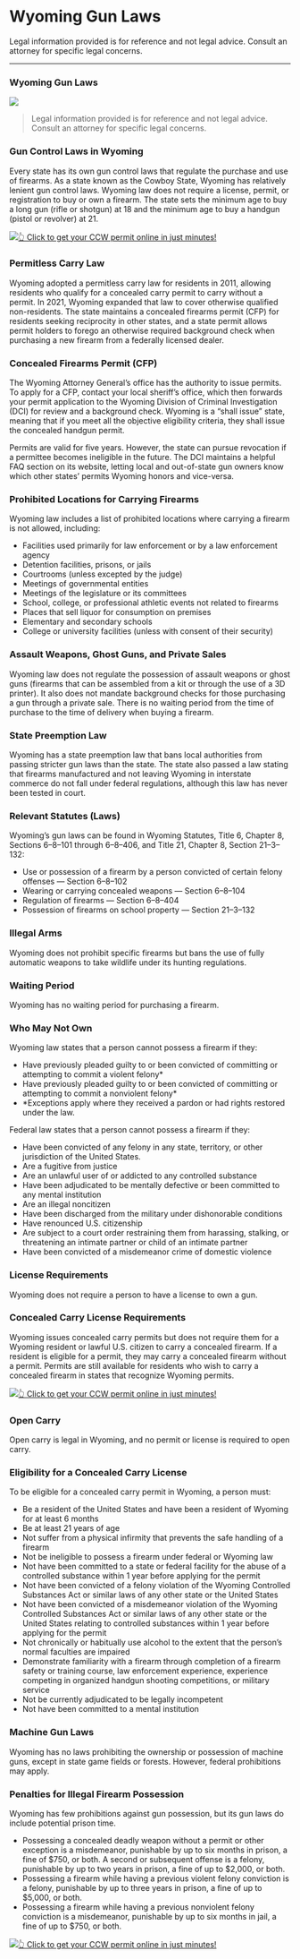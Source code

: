 # Wyoming Gun Laws

Legal information provided is for reference and not legal advice. Consult an attorney for specific legal concerns. 

* * *

### Wyoming Gun Laws

![](https://cdn-images-1.medium.com/max/1200/1*Rnshj0wzWQA0u0Ybz_0QUw.png)

> Legal information provided is for reference and not legal advice. Consult an attorney for specific legal concerns.

### Gun Control Laws in Wyoming

Every state has its own gun control laws that regulate the purchase and use of firearms. As a state known as the Cowboy State, Wyoming has relatively lenient gun control laws. Wyoming law does not require a license, permit, or registration to buy or own a firearm. The state sets the minimum age to buy a long gun (rifle or shotgun) at 18 and the minimum age to buy a handgun (pistol or revolver) at 21.

[![](https://cdn-images-1.medium.com/max/1200/1*aCmvRhaa5Xjz4zDZxHzAjg.png)](https://sndn.toserp.ly/ccw)[👆 Click to get your CCW permit online in just minutes!](https://sndn.toserp.ly/ccw)

### Permitless Carry Law

Wyoming adopted a permitless carry law for residents in 2011, allowing residents who qualify for a concealed carry permit to carry without a permit. In 2021, Wyoming expanded that law to cover otherwise qualified non-residents. The state maintains a concealed firearms permit (CFP) for residents seeking reciprocity in other states, and a state permit allows permit holders to forego an otherwise required background check when purchasing a new firearm from a federally licensed dealer.

### Concealed Firearms Permit (CFP)

The Wyoming Attorney General’s office has the authority to issue permits. To apply for a CFP, contact your local sheriff’s office, which then forwards your permit application to the Wyoming Division of Criminal Investigation (DCI) for review and a background check. Wyoming is a “shall issue” state, meaning that if you meet all the objective eligibility criteria, they shall issue the concealed handgun permit.

Permits are valid for five years. However, the state can pursue revocation if a permittee becomes ineligible in the future. The DCI maintains a helpful FAQ section on its website, letting local and out-of-state gun owners know which other states’ permits Wyoming honors and vice-versa.

### Prohibited Locations for Carrying Firearms

Wyoming law includes a list of prohibited locations where carrying a firearm is not allowed, including:

  * Facilities used primarily for law enforcement or by a law enforcement agency
  * Detention facilities, prisons, or jails
  * Courtrooms (unless excepted by the judge)
  * Meetings of governmental entities
  * Meetings of the legislature or its committees
  * School, college, or professional athletic events not related to firearms
  * Places that sell liquor for consumption on premises
  * Elementary and secondary schools
  * College or university facilities (unless with consent of their security)



### Assault Weapons, Ghost Guns, and Private Sales

Wyoming law does not regulate the possession of assault weapons or ghost guns (firearms that can be assembled from a kit or through the use of a 3D printer). It also does not mandate background checks for those purchasing a gun through a private sale. There is no waiting period from the time of purchase to the time of delivery when buying a firearm.

### State Preemption Law

Wyoming has a state preemption law that bans local authorities from passing stricter gun laws than the state. The state also passed a law stating that firearms manufactured and not leaving Wyoming in interstate commerce do not fall under federal regulations, although this law has never been tested in court.

### Relevant Statutes (Laws)

Wyoming’s gun laws can be found in Wyoming Statutes, Title 6, Chapter 8, Sections 6–8–101 through 6–8–406, and Title 21, Chapter 8, Section 21–3–132:

  * Use or possession of a firearm by a person convicted of certain felony offenses — Section 6–8–102
  * Wearing or carrying concealed weapons — Section 6–8–104
  * Regulation of firearms — Section 6–8–404
  * Possession of firearms on school property — Section 21–3–132



### Illegal Arms

Wyoming does not prohibit specific firearms but bans the use of fully automatic weapons to take wildlife under its hunting regulations.

### Waiting Period

Wyoming has no waiting period for purchasing a firearm.

### Who May Not Own

Wyoming law states that a person cannot possess a firearm if they:

  * Have previously pleaded guilty to or been convicted of committing or attempting to commit a violent felony*
  * Have previously pleaded guilty to or been convicted of committing or attempting to commit a nonviolent felony*
  * *Exceptions apply where they received a pardon or had rights restored under the law.



Federal law states that a person cannot possess a firearm if they:

  * Have been convicted of any felony in any state, territory, or other jurisdiction of the United States.
  * Are a fugitive from justice
  * Are an unlawful user of or addicted to any controlled substance
  * Have been adjudicated to be mentally defective or been committed to any mental institution
  * Are an illegal noncitizen
  * Have been discharged from the military under dishonorable conditions
  * Have renounced U.S. citizenship
  * Are subject to a court order restraining them from harassing, stalking, or threatening an intimate partner or child of an intimate partner
  * Have been convicted of a misdemeanor crime of domestic violence



### License Requirements

Wyoming does not require a person to have a license to own a gun.

### Concealed Carry License Requirements

Wyoming issues concealed carry permits but does not require them for a Wyoming resident or lawful U.S. citizen to carry a concealed firearm. If a resident is eligible for a permit, they may carry a concealed firearm without a permit. Permits are still available for residents who wish to carry a concealed firearm in states that recognize Wyoming permits.

[![](https://cdn-images-1.medium.com/max/1200/1*TMCVgNoKp2NAtvLSAMkaJg.png)](https://sndn.toserp.ly/ccw)[👆 Click to get your CCW permit online in just minutes!](https://sndn.toserp.ly/ccw)

### Open Carry

Open carry is legal in Wyoming, and no permit or license is required to open carry.

### Eligibility for a Concealed Carry License

To be eligible for a concealed carry permit in Wyoming, a person must:

  * Be a resident of the United States and have been a resident of Wyoming for at least 6 months
  * Be at least 21 years of age
  * Not suffer from a physical infirmity that prevents the safe handling of a firearm
  * Not be ineligible to possess a firearm under federal or Wyoming law
  * Not have been committed to a state or federal facility for the abuse of a controlled substance within 1 year before applying for the permit
  * Not have been convicted of a felony violation of the Wyoming Controlled Substances Act or similar laws of any other state or the United States
  * Not have been convicted of a misdemeanor violation of the Wyoming Controlled Substances Act or similar laws of any other state or the United States relating to controlled substances within 1 year before applying for the permit
  * Not chronically or habitually use alcohol to the extent that the person’s normal faculties are impaired
  * Demonstrate familiarity with a firearm through completion of a firearm safety or training course, law enforcement experience, experience competing in organized handgun shooting competitions, or military service
  * Not be currently adjudicated to be legally incompetent
  * Not have been committed to a mental institution



### Machine Gun Laws

Wyoming has no laws prohibiting the ownership or possession of machine guns, except in state game fields or forests. However, federal prohibitions may apply.

### Penalties for Illegal Firearm Possession

Wyoming has few prohibitions against gun possession, but its gun laws do include potential prison time.

  * Possessing a concealed deadly weapon without a permit or other exception is a misdemeanor, punishable by up to six months in prison, a fine of $750, or both. A second or subsequent offense is a felony, punishable by up to two years in prison, a fine of up to $2,000, or both.
  * Possessing a firearm while having a previous violent felony conviction is a felony, punishable by up to three years in prison, a fine of up to $5,000, or both.
  * Possessing a firearm while having a previous nonviolent felony conviction is a misdemeanor, punishable by up to six months in jail, a fine of up to $750, or both.


[![](https://cdn-images-1.medium.com/max/1200/1*UmVcdbz7GlGdNVJMx2tkag.png)](https://sndn.toserp.ly/ccw)[👆 Click to get your CCW permit online in just minutes!](https://sndn.toserp.ly/ccw)

